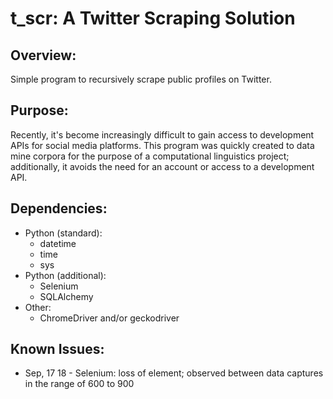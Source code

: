 # t_scr: A Twitter Scraping Solution

## Overview:
Simple program to recursively scrape public profiles on Twitter.

## Purpose:
Recently, it's become increasingly difficult to gain access to development APIs for social media platforms.  This program was quickly created to data mine corpora for the purpose of a computational linguistics project; additionally, it avoids the need for an account or access to a development API.

## Dependencies:
* Python (standard):
  * datetime
  * time
  * sys
* Python (additional):
  * Selenium
  * SQLAlchemy
* Other:
  * ChromeDriver and/or geckodriver

## Known Issues:
* Sep, 17 18 - Selenium: loss of element; observed between data captures in the range of 600 to 900

